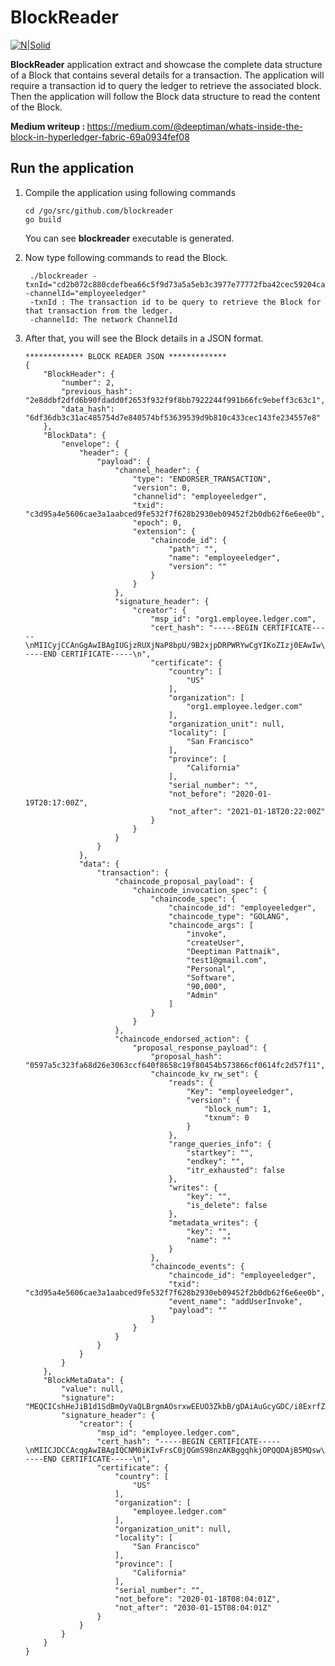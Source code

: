 <h1>BlockReader</h1>
<p><a href="https://www.hyperledger.org/projects/fabric"><img src="https://www.hyperledger.org/wp-content/uploads/2016/09/logo_hl_new.png" alt="N|Solid"></a></p>
<p><b>BlockReader</b> application extract and showcase the complete data structure of a Block that contains several details for a transaction. The application will require a transaction id to query the ledger to retrieve the associated block. Then the application will follow the Block data structure to read the content of the Block.</p>
<p><b>Medium writeup : </b><a href="https://medium.com/@deeptiman/whats-inside-the-block-in-hyperledger-fabric-69a0934fef08">https://medium.com/@deeptiman/whats-inside-the-block-in-hyperledger-fabric-69a0934fef08</a>


<h2> Run the application </h2>
<ol>
  <li> 
    Compile the application using following commands 
                
    cd /go/src/github.com/blockreader
    go build            
   
 You can see <b>blockreader</b> executable is generated.
  </li>
 
  <li>
  
   Now type following commands to read the Block.
  
   
                
     ./blockreader -txnId="cd2b072c880cdefbea66c5f9d73a5a5eb3c3977e77772fba42cec59204ca2980" -channelId="employeeledger"            
     -txnId : The transaction id to be query to retrieve the Block for that transaction from the ledger.
     -channelId: The network ChannelId
                
  
  </li>
  
  <li>
   After that, you will see the Block details in a JSON format.
       
    ************* BLOCK READER JSON ************* 
    {
        "BlockHeader": {
            "number": 2,
            "previous_hash": "2e8ddbf2dfd6b90fdadd0f2653f932f9f8bb7922244f991b66fc9ebeff3c63c1",
            "data_hash": "6df36db3c31ac485754d7e840574bf53639539d9b810c433cec143fe234557e8"
        },
        "BlockData": {
            "envelope": {
                "header": {
                    "payload": {
                        "channel_header": {
                            "type": "ENDORSER_TRANSACTION",
                            "version": 0,
                            "channelid": "employeeledger",
                            "txid": "c3d95a4e5606cae3a1aabced9fe532f7f628b2930eb09452f2b0db62f6e6ee0b",
                            "epoch": 0,
                            "extension": {
                                "chaincode_id": {
                                    "path": "",
                                    "name": "employeeledger",
                                    "version": ""
                                }
                            }
                        },
                        "signature_header": {
                            "creator": {
                                "msp_id": "org1.employee.ledger.com",
                                "cert_hash": "-----BEGIN CERTIFICATE-----\nMIICyjCCAnGgAwIBAgIUGjzRUXjNaP8bpU/9B2xjpDRPWRYwCgYIKoZIzj0EAwIw\ngYMxCzAJBgNVBAYTAlVTMRMwEQYDVQQIEwpDYWxpZm9ybmlhMRYwFAYDVQQHEw1T\nYW4gRnJhbmNpc2NvMSEwHwYDVQQKExhvcmcxLmVtcGxveWVlLmxlZGdlci5jb20x\nJDAiBgNVBAMTG2NhLm9yZzEuZW1wbG95ZWUubGVkZ2VyLmNvbTAeFw0yMDAxMTky\nMDE3MDBaFw0yMTAxMTgyMDIyMDBaMDYxGjALBgNVBAsTBHVzZXIwCwYDVQQLEwRv\ncmcxMRgwFgYDVQQDDA90ZXN0MUBnbWFpbC5jb20wWTATBgcqhkjOPQIBBggqhkjO\nPQMBBwNCAARifA6/HyRpmvTk6oNRCeB8QRWgysaxIxaTd36YHgTqFWlSA0oUE2PI\n2HZ7EiY/AOixTtQGzrAoxYgwpz219LBLo4IBDTCCAQkwDgYDVR0PAQH/BAQDAgeA\nMAwGA1UdEwEB/wQCMAAwHQYDVR0OBBYEFEvpcBUx2KVrXK3HJ/d7wLbYOsWRMCsG\nA1UdIwQkMCKAIGDnIjkscY/5fSt5a+QeZtR7sLnSYbI6t10GiS1huLBJMCQGA1Ud\nEQQdMBuCGWRlZXB0aW1hbnBjLUxlbm92by1HNTAtNDUwdwYIKgMEBQYHCAEEa3si\nYXR0cnMiOnsiaGYuQWZmaWxpYXRpb24iOiJvcmcxIiwiaGYuRW5yb2xsbWVudElE\nIjoidGVzdDFAZ21haWwuY29tIiwiaGYuVHlwZSI6InVzZXIiLCJ1c2VybW9kZSI6\nIkFkbWluIn19MAoGCCqGSM49BAMCA0cAMEQCIDUqcBCkezNYkoOpXzJb5F7ZMsaF\nkamc0bRNCLZy4nlSAiBYodLyCs7iivVonEn49L5GaH7c6zUmQw1hcL9AoGttVw==\n-----END CERTIFICATE-----\n",
                                "certificate": {
                                    "country": [
                                        "US"
                                    ],
                                    "organization": [
                                        "org1.employee.ledger.com"
                                    ],
                                    "organization_unit": null,
                                    "locality": [
                                        "San Francisco"
                                    ],
                                    "province": [
                                        "California"
                                    ],
                                    "serial_number": "",
                                    "not_before": "2020-01-19T20:17:00Z",
                                    "not_after": "2021-01-18T20:22:00Z"
                                }
                            }
                        }
                    }
                },
                "data": {
                    "transaction": {
                        "chaincode_proposal_payload": {
                            "chaincode_invocation_spec": {
                                "chaincode_spec": {
                                    "chaincode_id": "employeeledger",
                                    "chaincode_type": "GOLANG",
                                    "chaincode_args": [
                                        "invoke",
                                        "createUser",
                                        "Deeptiman Pattnaik",
                                        "test1@gmail.com",
                                        "Personal",
                                        "Software",
                                        "90,000",
                                        "Admin"
                                    ]
                                }
                            }
                        },
                        "chaincode_endorsed_action": {
                            "proposal_response_payload": {
                                "proposal_hash": "0597a5c323fa68d26e3063ccf640f8658c19f80454b573866cf0614fc2d57f11",
                                "chaincode_kv_rw_set": {
                                    "reads": {
                                        "Key": "employeeledger",
                                        "version": {
                                            "block_num": 1,
                                            "txnum": 0
                                        }
                                    },
                                    "range_queries_info": {
                                        "startkey": "",
                                        "endkey": "",
                                        "itr_exhausted": false
                                    },
                                    "writes": {
                                        "key": "",
                                        "is_delete": false
                                    },
                                    "metadata_writes": {
                                        "key": "",
                                        "name": ""
                                    }
                                },
                                "chaincode_events": {
                                    "chaincode_id": "employeeledger",
                                    "txid": "c3d95a4e5606cae3a1aabced9fe532f7f628b2930eb09452f2b0db62f6e6ee0b",
                                    "event_name": "addUserInvoke",
                                    "payload": ""
                                }
                            }
                        }
                    }
                }
            }
        },
        "BlockMetaData": {
            "value": null,
            "signature": "MEQCICshHeJiB1d1SdBmOyVaQLBrgmAOsrxwEEUO3ZkbB/gDAiAuGcyGDC/i8ExrfZg0p5zzSP/HnBODqSOe5kucVA0ZQg==",
            "signature_header": {
                "creator": {
                    "msp_id": "employee.ledger.com",
                    "cert_hash": "-----BEGIN CERTIFICATE-----\nMIICJDCCAcqgAwIBAgIQCNM0iKIvFrsC0jQGmS98nzAKBggqhkjOPQQDAjB5MQsw\nCQYDVQQGEwJVUzETMBEGA1UECBMKQ2FsaWZvcm5pYTEWMBQGA1UEBxMNU2FuIEZy\nYW5jaXNjbzEcMBoGA1UEChMTZW1wbG95ZWUubGVkZ2VyLmNvbTEfMB0GA1UEAxMW\nY2EuZW1wbG95ZWUubGVkZ2VyLmNvbTAeFw0yMDAxMTgwODA0MDFaFw0zMDAxMTUw\nODA0MDFaMGAxCzAJBgNVBAYTAlVTMRMwEQYDVQQIEwpDYWxpZm9ybmlhMRYwFAYD\nVQQHEw1TYW4gRnJhbmNpc2NvMSQwIgYDVQQDExtvcmRlcmVyLmVtcGxveWVlLmxl\nZGdlci5jb20wWTATBgcqhkjOPQIBBggqhkjOPQMBBwNCAASmE81Sa568qPkJHZR5\nsHtTpF7cLqyhNiHg8Qroq1xlZrdUNxBhIKpT1KMEWA8N1e2sr8HgTLZCL+6s/AHp\nKUXRo00wSzAOBgNVHQ8BAf8EBAMCB4AwDAYDVR0TAQH/BAIwADArBgNVHSMEJDAi\ngCDdKLH7Qvi6j2qO/O4Qb9iZHSAxS1KcLt/XePcoVfHz4jAKBggqhkjOPQQDAgNI\nADBFAiEA2i5wlHfoVlpPKVTinqcO6a9mqmWoPVf67f6V9XV16kICIDhgn18/hRXD\n7PYTnIUfx6l7ruLU+LuJywzxkKD0AScR\n-----END CERTIFICATE-----\n",
                    "certificate": {
                        "country": [
                            "US"
                        ],
                        "organization": [
                            "employee.ledger.com"
                        ],
                        "organization_unit": null,
                        "locality": [
                            "San Francisco"
                        ],
                        "province": [
                            "California"
                        ],
                        "serial_number": "",
                        "not_before": "2020-01-18T08:04:01Z",
                        "not_after": "2030-01-15T08:04:01Z"
                    }
                }
            }
        }
    }
  </li>
  
